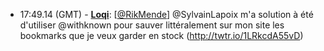 * <a id="17:49.14">17:49.14 (GMT)</a> - __[Loqi](https://github.com/Loqi)__: [<a href="https://twitter.com/RikMende">@RikMende</a>] @SylvainLapoix m'a solution à été d'utiliser @withknown pour sauver littéralement sur mon site les bookmarks que je veux garder en stock (http://twtr.io/1LRkcdA55vD)

